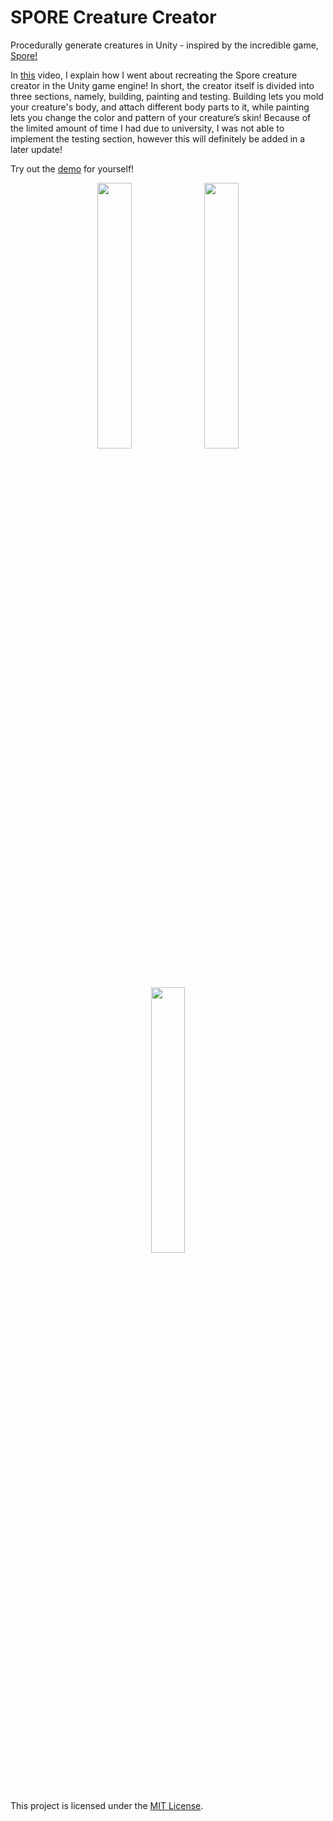 # SPORE Creature Creator
Procedurally generate creatures in Unity - inspired by the incredible game, [Spore!](https://www.spore.com/)

In [this](https://youtu.be/Br_SQAc87s8) video, I explain how I went about recreating the Spore creature creator in the Unity game engine! In short, the creator itself is divided into three sections, namely, building, painting and testing. Building lets you mold your creature's body, and attach different body parts to it, while painting lets you change the color and pattern of your creature’s skin! Because of the limited amount of time I had due to university, I was not able to implement the testing section, however this will definitely be added in a later update!

Try out the [demo](https://bit.ly/creature-creator-demo) for yourself!

<p align="middle">
  <img src="https://img.itch.zone/aW1hZ2UvNzY4NjAzLzQzMDA0MjMucG5n/original/1fZLdQ.png" width="33%" />
  <img src="https://img.itch.zone/aW1hZ2UvNzY4NjAzLzQzMDA0MjQucG5n/original/gzAD%2B0.png" width="33%" /> 
  <img src="https://img.itch.zone/aW1hZ2UvNzY4NjAzLzQzMDA0MjUucG5n/original/yuJn7Y.png" width="33%" />
</p>

This project is licensed under the [MIT License](LICENSE.md).
